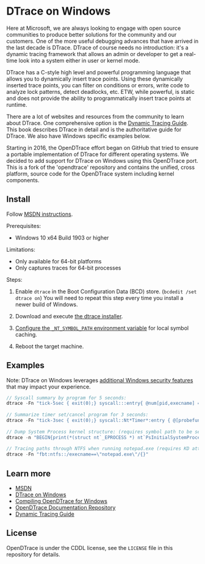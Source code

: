 # DTrace on Windows

Here at Microsoft, we are always looking to engage with open source communities to produce better solutions for the community and our customers. One of the more useful debugging advances that have arrived in the last decade is DTrace. DTrace of course needs no introduction: it's a dynamic tracing framework that allows an admin or developer to get a real-time look into a system either in user or kernel mode. 

DTrace has a C-style high level and powerful programming language that allows you to dynamically insert trace points. Using these dynamically inserted trace points, you can filter on conditions or errors, write code to analyze lock patterns, detect deadlocks, etc. ETW, while powerful, is static and does not provide the ability to programmatically insert trace points at runtime.

There are a lot of websites and resources from the community to learn about DTrace. One comprehensive option is the [Dynamic Tracing Guide](http://dtrace.org/guide). This book describes DTrace in detail and is the authoritative guide for DTrace. We also have Windows specific examples below.

Starting in 2016, the OpenDTrace effort began on GitHub that tried to ensure a portable implementation of DTrace for different operating systems. We decided to add support for DTrace on Windows using this OpenDTrace port. This is a fork of the 'opendtrace' repository and contains the unified, cross platform, source code for the OpenDTrace system including kernel components.

## Install

Follow [MSDN instructions](https://docs.microsoft.com/windows-hardware/drivers/devtest/dtrace).

Prerequisites:
* Windows 10 x64 Build 1903 or higher

Limitations:
* Only available for 64-bit platforms
* Only captures traces for 64-bit processes

Steps:
1. Enable `dtrace` in the Boot Configuration Data (BCD) store. (`bcdedit /set dtrace on`) You will need to repeat this step every time you install a newer build of Windows.

2. Download and execute [the dtrace installer](https://download.microsoft.com/download/7/9/d/79d6b79a-5836-4118-a9b7-60bc77c97bf7/DTrace.amd64.msi).

3. [Configure the `_NT_SYMBOL_PATH` environment variable](https://docs.microsoft.com/en-us/windows/desktop/dxtecharts/debugging-with-symbols#using-the-microsoft-symbol-server) for local symbol caching.

4. Reboot the target machine.

## Examples

Note: DTrace on Windows leverages [additional Windows security features]((https://techcommunity.microsoft.com/t5/Windows-Kernel-Internals/DTrace-on-Windows/ba-p/362902)) that may impact your experience.

```c
// Syscall summary by program for 5 seconds: 
dtrace -Fn "tick-5sec { exit(0);} syscall:::entry{ @num[pid,execname] = count();} "
 
// Summarize timer set/cancel program for 3 seconds: 
dtrace -Fn "tick-3sec { exit(0);} syscall::Nt*Timer*:entry { @[probefunc, execname, pid] = count();}"
 
// Dump System Process kernel structure: (requires symbol path to be set)
dtrace -n "BEGIN{print(*(struct nt`_EPROCESS *) nt`PsInitialSystemProcess);exit(0);}"
 
// Tracing paths through NTFS when running notepad.exe (requires KD attach): Run below command and launch notepad.exe
dtrace -Fn "fbt:ntfs::/execname==\"notepad.exe\"/{}"
```

## Learn more

* [MSDN](https://docs.microsoft.com/windows-hardware/drivers/devtest/dtrace)
* [DTrace on Windows](https://techcommunity.microsoft.com/t5/Windows-Kernel-Internals/DTrace-on-Windows/ba-p/362902)
* [Compiling OpenDTrace for Windows](COMPILING.md)
* [OpenDTrace Documentation Repository](https://github.com/opendtrace/documentation)
* [Dynamic Tracing Guide](http://dtrace.org/guide/preface.html)

## License

OpenDTrace is under the CDDL license, see the `LICENSE` file in this repository for details.
